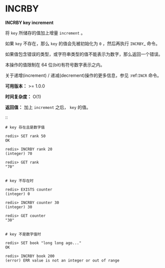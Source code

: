 # INCRBY


**INCRBY key increment**

将 ``key`` 所储存的值加上增量 ``increment`` 。

如果 ``key`` 不存在，那么 ``key`` 的值会先被初始化为 ``0`` ，然后再执行 `INCRBY`_ 命令。

如果值包含错误的类型，或字符串类型的值不能表示为数字，那么返回一个错误。

本操作的值限制在 64 位(bit)有符号数字表示之内。

关于递增(increment) / 递减(decrement)操作的更多信息，参见 :ref:`INCR` 命令。

**可用版本：**
    >= 1.0.0

**时间复杂度：**
    O(1)

**返回值：**
    加上 ``increment`` 之后， ``key`` 的值。

::
    
    # key 存在且是数字值

    redis> SET rank 50 
    OK

    redis> INCRBY rank 20
    (integer) 70

    redis> GET rank  
    "70"


    # key 不存在时

    redis> EXISTS counter
    (integer) 0

    redis> INCRBY counter 30  
    (integer) 30

    redis> GET counter
    "30"


    # key 不是数字值时

    redis> SET book "long long ago..."
    OK

    redis> INCRBY book 200
    (error) ERR value is not an integer or out of range

